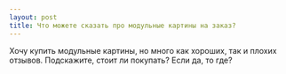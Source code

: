 ```yaml
---
layout: post 
title: Что можете сказать про модульные картины на заказ? 
--- 
```

Хочу купить модульные картины, но много как хороших, так и плохих отзывов. Подскажите, стоит ли покупать? Если да, то где?